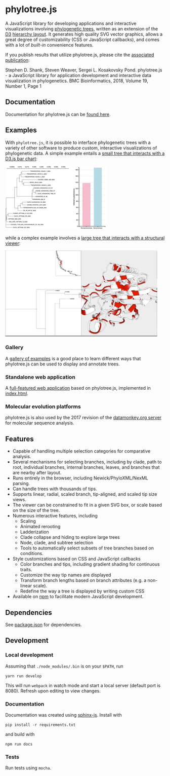 # phylotree.js

A JavaScript library for developing applications and interactive visualizations involving [phylogenetic trees](https://en.wikipedia.org/wiki/Phylogenetic_tree), written as an extension of the [D3](http://d3js.org) [hierarchy layout](https://github.com/d3/d3-3.x-api-reference/blob/master/Hierarchy-Layout.md). It generates high quality SVG vector graphics, allows a great degree of customizability (CSS or JavaScript callbacks), and comes with a lot of *built-in* convenience features. 

If you publish results that utilize phylotree.js, please cite the [associated publication](https://doi.org/10.1186/s12859-018-2283-2): 

Stephen D. Shank, Steven Weaver, Sergei L. Kosakovsky Pond. phylotree.js - a JavaScript library for application development and interactive data visualization in phylogenetics. BMC Bioinformatics, 2018, Volume 19, Number 1, Page 1

## Documentation

Documentation for phylotree.js can be [found here](http://phylotree.hyphy.org/documentation).

## Examples

With `phylotree.js`, it is possible to interface phylogenetic trees with a variety of other software to produce custom, interactive visualizations of phylogenetic data. A simple example entails a [small tree that interacts with a D3.js bar chart](http://phylotree.hyphy.org/examples/phylo-bar/):

![Alt Text](images/bar.gif)

while a complex example involves a [large tree that interacts with a structural viewer](http://phylotree.hyphy.org/examples/large-ancestral-structural-viewer/):

![Alt Text](images/structure.gif)

### Gallery

A [gallery of examples](http://phylotree.hyphy.org/documentation/examples.html) is a good place to learn different ways that phylotree.js can be used to display and annotate trees. 

### Standalone web application

A [full-featured web application](http://veg.github.io/phylotree.js/index.html) based on phylotree.js, implemented in [index.html](index.html).

### Molecular evolution platforms

phylotree.js is also used by the 2017 revision of the [datamonkey.org server](http://datamonkey.org) for molecular sequence analysis. 

## Features

* Capable of handling multiple selection categories for comparative analysis.
* Several mechanisms for selecting branches, including by clade, path to root, individual branches, internal branches, leaves, and branches that are nearby after layout.
* Runs entirely in the browser, including Newick/PhyloXML/NexML parsing. 
* Can handle trees with thousands of tips.
* Supports linear, radial, scaled branch, tip-aligned, and scaled tip size views.
* The viewer can be constrained to fit in a given SVG box, or scale based on the size of the tree.
* Numerous interactive features, including
   * Scaling 
   * Animated rerooting
   * Ladderization
   * Clade collapse and hiding to explore large trees
   * Node, clade, and subtree selection
   * Tools to automatically select subsets of tree branches based on conditions.
* Style customizations based on CSS and JavaScript callbacks
   * Color branches and tips, including gradient shading for continuous traits. 
   * Customize the way tip names are displayed
   * Transform branch lengths based on branch attributes (e.g. a non-linear scale).
   * Redefine the way a tree is displayed by writing custom CSS
* Available on [npm](https://www.npmjs.com/package/phylotree) to facilitate modern JavaScript development.

## Dependencies 

See [package.json](package.json) for dependencies. 

## Development

### Local development

Assuming that `./node_modules/.bin` is on your `$PATH`, run

```
yarn run develop
```

This will run `webpack` in watch mode and start a local server (default port is 8080). Refresh upon editing to view changes.

### Documentation

Documentation was created using [sphinx-js](https://github.com/erikrose/sphinx-js). Install with

```
pip install -r requirements.txt
```

and build with

```
npm run docs
```

### Tests

Run tests using `mocha`.
